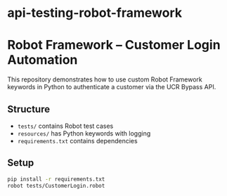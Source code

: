 # api-testing-robot-framework

# Robot Framework – Customer Login Automation

This repository demonstrates how to use custom Robot Framework keywords in Python to authenticate a customer via the UCR Bypass API.

## Structure
- `tests/` contains Robot test cases
- `resources/` has Python keywords with logging
- `requirements.txt` contains dependencies

## Setup
```bash
pip install -r requirements.txt
robot tests/CustomerLogin.robot
